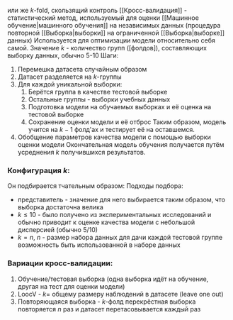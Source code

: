 или же $k$-fold, скользящий контроль 
[[Кросс-валидация]] - статистический метод, используемый для оценки [[Машинное обучение|машинного обучения]] на независимых данных (процедура повторной [[Выборка|выборки]] на ограниченной [[Выборка|выборке]] данных)
Используется для оптимизации модели относительно себя самой.
Значение $k$ - количество групп ([фолдов]), составляющих выборку данных, обычно 5-10
Шаги: 
1. Перемешка датасета случайным образом
2. Датасет разделяется на $k$-группы
3. Для каждой уникальной выборки:
	1. Берётся группа в качестве тестовой выборке
	2. Остальные группы - выборки учебных данных
	3. Подготовка модели на обучаемых выборках и её оценка на тестовой выборке
	4. Сохранение оценки модели и её отброс
Таким образом, модель учится на $k-1$ фолд'ах и тестирует её на оставшемся.
4. Обобщение параметров качества модели с помощью выборки оценки модели
Окончательная модель обучения получается путём усреднения $k$ получившихся результатов.
### Конфигурация $k$:
Он подбирается тчательным образом:
Подходы подбора:
- представитель - значение для него выбирается таким образом, что выборка достаточна велика
- $k≤10$ - было получено из экспериментальных исследований и обычно приводит к оценке качества модели с небольшой дисперсией (обычно 5/10)
- $k=n$,  $n$ - размер набора данных для дачи каждой тестовой группе возможность быть использованной в наборе данных
### Вариации кросс-валидации:
1. Обучение/тестовая выборка (одна выборка идёт на обучение, другая на тест для оценки модели)
2. LoocV - $k=$ общему размеру наблюдений в датасете (leave one out)
3. Повторяющаяся выборка - $k$-фолд перекрёстная выборка повторяется $n$ раз и датасет перетасовывается каждый раз